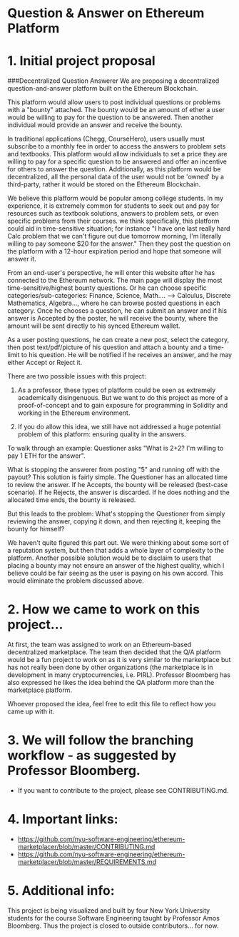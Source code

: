 # Question & Answer on Ethereum Platform

# 1. Initial project proposal

###Decentralized Question Answerer
We are proposing a decentralized question-and-answer platform built on the Ethereum Blockchain.

This platform would allow users to post individual questions or problems with a "bounty" attached. The bounty would be an amount of ether a user would be willing to pay for the question to be answered. Then another individual would provide an answer and receive the bounty. 

In traditional applications (Chegg, CourseHero), users usually must subscribe to a monthly fee in order to access the answers to problem sets and textbooks. This platform would allow individuals to set a price they are willing to pay for a specific question to be answered and offer an incentive for others to answer the question. Additionally, as this platform would be decentralized, all the personal data of the user would not be 'owned' by a third-party, rather it would be stored on the Ethereum Blockchain.

We believe this platform would be popular among college students. In my experience, it is extremely common for students to seek out and pay for resources such as textbook solutions, answers to problem sets, or even specific problems from their courses. we think specifically, this platform could aid in time-sensitive situation; for instance "I have one last really hard Calc problem that we can't figure out due tomorrow morning, I'm literally willing to pay someone $20 for the answer." Then they post the question on the platform with a 12-hour expiration period and hope that someone will answer it. 

From an end-user's perspective, he will enter this website after he has connected to the Ethereum network. The main page will display the most time-sensitive/highest bounty questions. Or he can choose specific categories/sub-categories: Finance, Science, Math.... --> Calculus, Discrete Mathematics, Algebra..., where he can browse posted questions in each category. Once he chooses a question, he can submit an answer and if his answer is Accepted by the poster, he will receive the bounty, where the amount will be sent directly to his synced Ethereum wallet.

As a user posting questions, he can create a new post, select the category, then post text/pdf/picture of his question and attach a bounty and a time-limit to his question. He will be notified if he receives an answer, and he may either Accept or Reject it.

There are two possible issues with this project:
1) As a professor, these types of platform could be seen as extremely academically disingenuous. But we want to do this project as more of a proof-of-concept and to gain exposure for programming in Solidity and working in the Ethereum environment. 

2) If you do allow this idea, we still have not addressed a huge potential problem of this platform: ensuring quality in the answers. 

To walk through an example: 
Questioner asks "What is 2+2? I'm willing to pay 1 ETH for the answer".

What is stopping the answerer from posting "5" and running off with the payout?
This solution is fairly simple. The Questioner has an allocated time to review the answer. If he Accepts, the bounty will be released (best-case scenario). If he Rejects, the answer is discarded. If he does nothing and the allocated time ends, the bounty is released.

But this leads to the problem: What's stopping the Questioner from simply reviewing the answer, copying it down, and then rejecting it, keeping the bounty for himself?

We haven't quite figured this part out. We were thinking about some sort of a reputation system, but then that adds a whole layer of complexity to the platform. Another possible solution would be to disclaim to users that placing a bounty may not ensure an answer of the highest quality, which I believe could be fair seeing as the user is paying on his own accord. This would eliminate the problem discussed above. 


# 2. How we came to work on this project...

At first, the team was assigned to work on an Ethereum-based decentralized marketplace. The team then decided that the Q/A platform would be a fun project to work on as it is very similar to the marketplace but has not really been done by other organizations (the marketplace is in development in many cryptocurrencies, i.e. PIRL). Professor Bloomberg has also expressed he likes the idea behind the QA platform more than the marketplace platform.

Whoever proposed the idea, feel free to edit this file to reflect how you came up with it.


# 3. We will follow the branching workflow - as suggested by Professor Bloomberg. 
- If you want to contribute to the project, please see CONTRIBUTING.md.


# 4. Important links:

- https://github.com/nyu-software-engineering/ethereum-marketplacer/blob/master/CONTRIBUTING.md
- https://github.com/nyu-software-engineering/ethereum-marketplacer/blob/master/REQUIREMENTS.md


# 5. Additional info:

This project is being visualized and built by four New York University students for the course Software Engineering taught by Professor Amos Bloomberg. Thus the project is closed to outside contributors... for now.










